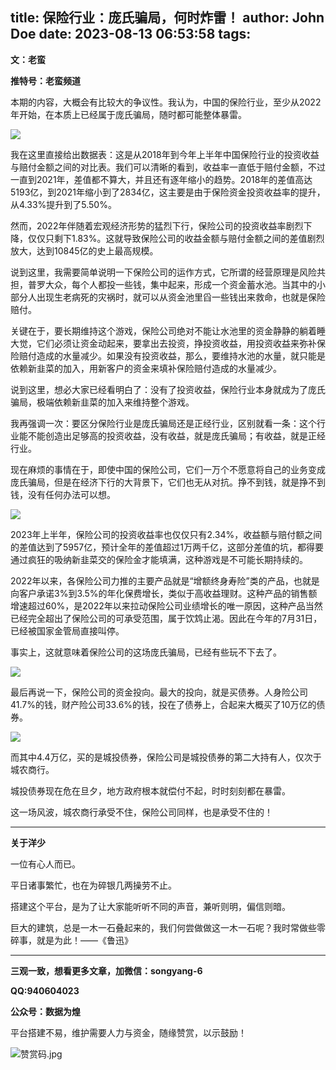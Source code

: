 title: 保险行业：庞氏骗局，何时炸雷！
author: John Doe
date: 2023-08-13 06:53:58
tags:
---
**文：老蛮**<!--more-->

**推特号：老蛮频道**

本期的内容，大概会有比较大的争议性。我认为，中国的保险行业，至少从2022年开始，在本质上已经属于庞氏骗局，随时都可能整体暴雷。

![](/images/20230813001.png)

我在这里直接给出数据表：这是从2018年到今年上半年中国保险行业的投资收益与赔付金额之间的对比表。我们可以清晰的看到，收益率一直低于赔付金额，不过一直到2021年，差值都不算大，并且还有逐年缩小的趋势。2018年的差值高达5193亿，到2021年缩小到了2834亿，这主要是由于保险资金投资收益率的提升，从4.33%提升到了5.50%。

然而，2022年伴随着宏观经济形势的猛烈下行，保险公司的投资收益率剧烈下降，仅仅只剩下1.83%。这就导致保险公司的收益金额与赔付金额之间的差值剧烈放大，达到10845亿的史上最高规模。

说到这里，我需要简单说明一下保险公司的运作方式，它所谓的经营原理是风险共担，普罗大众，每个人都投一些钱，集中起来，形成一个资金蓄水池。当其中的小部分人出现生老病死的灾祸时，就可以从资金池里舀一些钱出来救命，也就是保险赔付。

关键在于，要长期维持这个游戏，保险公司绝对不能让水池里的资金静静的躺着睡大觉，它们必须让资金动起来，要拿出去投资，挣投资收益，用投资收益来弥补保险赔付造成的水量减少。如果没有投资收益，那么，要维持水池的水量，就只能是依赖新韭菜的加入，用新客户的资金来填补保险赔付造成的水量减少。

说到这里，想必大家已经看明白了：没有了投资收益，保险行业本身就成为了庞氏骗局，极端依赖新韭菜的加入来维持整个游戏。

我再强调一次：要区分保险行业是庞氏骗局还是正经行业，区别就看一条：这个行业能不能创造出足够高的投资收益，没有收益，就是庞氏骗局；有收益，就是正经行业。

现在麻烦的事情在于，即使中国的保险公司，它们一万个不愿意将自己的业务变成庞氏骗局，但是在经济下行的大背景下，它们也无从对抗。挣不到钱，就是挣不到钱，没有任何办法可以想。

![](/images/20230813002.png)

2023年上半年，保险公司的投资收益率也仅仅只有2.34%，收益额与赔付额之间的差值达到了5957亿，预计全年的差值超过1万两千亿，这部分差值的坑，都得要通过疯狂的吸纳新韭菜交的保险金才能填满，这种游戏是不可能长期持续的。

2022年以来，各保险公司力推的主要产品就是“增额终身寿险”类的产品，也就是向客户承诺3%到3.5%的年化保费增长，类似于高收益理财。这种产品的销售额增速超过60%，是2022年以来拉动保险公司业绩增长的唯一原因，这种产品当然已经完全超出了保险公司的可承受范围，属于饮鸩止渴。因此在今年的7月31日，已经被国家金管局直接叫停。

事实上，这就意味着保险公司的这场庞氏骗局，已经有些玩不下去了。

![](/images/20230813003.png)

最后再说一下，保险公司的资金投向。最大的投向，就是买债券。人身险公司41.7%的钱，财产险公司33.6%的钱，投在了债券上，合起来大概买了10万亿的债券。

![](/images/20230813004.png)

而其中4.4万亿，买的是城投债券，保险公司是城投债券的第二大持有人，仅次于城农商行。

城投债券现在危在旦夕，地方政府根本就偿付不起，时时刻刻都在暴雷。

这一场风波，城农商行承受不住，保险公司同样，也是承受不住的！
- - -
**关于洋少**

一位有心人而已。

平日诸事繁忙，也在为碎银几两操劳不止。

搭建这个平台，是为了让大家能听听不同的声音，兼听则明，偏信则暗。

巨大的建筑，总是一木一石叠起来的，我们何尝做做这一木一石呢？我时常做些零碎事，就是为此！——《鲁迅》

---

**三观一致，想看更多文章，加微信：songyang-6**

**QQ:940604023**

**公众号：数据为煌** 

平台搭建不易，维护需要人力与资金，随缘赞赏，以示鼓励！

![赞赏码.jpg](/images/zanshang.jpg)

